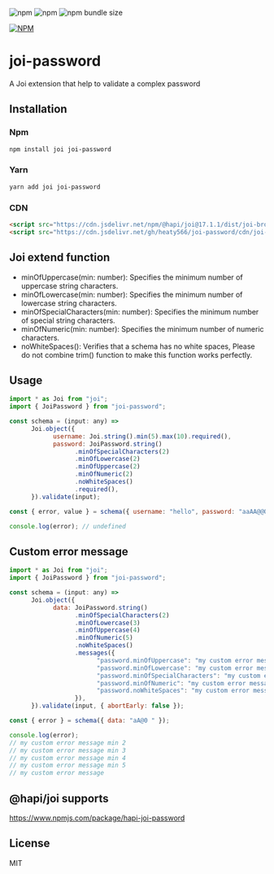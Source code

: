 ![npm](https://img.shields.io/npm/v/joi-password)
![npm](https://img.shields.io/npm/dw/joi-password)
![npm bundle size](https://img.shields.io/bundlephobia/min/joi-password)

[![NPM](https://nodei.co/npm/joi-password.png)](https://nodei.co/npm/joi-password/)

# joi-password

A Joi extension that help to validate a complex password

## Installation

### Npm

```sh
npm install joi joi-password
```

### Yarn

```sh
yarn add joi joi-password
```

### CDN

```html
<script src="https://cdn.jsdelivr.net/npm/@hapi/joi@17.1.1/dist/joi-browser.min.js"></script>
<script src="https://cdn.jsdelivr.net/gh/heaty566/joi-password/cdn/joi-password.min.js"></script>
```

## Joi extend function

- minOfUppercase(min: number): Specifies the minimum number of uppercase string characters.
- minOfLowercase(min: number): Specifies the minimum number of lowercase string characters.
- minOfSpecialCharacters(min: number): Specifies the minimum number of special string characters.
- minOfNumeric(min: number): Specifies the minimum number of numeric characters.
- noWhiteSpaces(): Verifies that a schema has no white spaces, Please do not combine trim() function to make this function works perfectly.

## Usage

```javascript
import * as Joi from "joi";
import { JoiPassword } from "joi-password";

const schema = (input: any) =>
      Joi.object({
            username: Joi.string().min(5).max(10).required(),
            password: JoiPassword.string()
                  .minOfSpecialCharacters(2)
                  .minOfLowercase(2)
                  .minOfUppercase(2)
                  .minOfNumeric(2)
                  .noWhiteSpaces()
                  .required(),
      }).validate(input);

const { error, value } = schema({ username: "hello", password: "aaAA@@00" });

console.log(error); // undefined
```

## Custom error message

```javascript
import * as Joi from "joi";
import { JoiPassword } from "joi-password";

const schema = (input: any) =>
      Joi.object({
            data: JoiPassword.string()
                  .minOfSpecialCharacters(2)
                  .minOfLowercase(3)
                  .minOfUppercase(4)
                  .minOfNumeric(5)
                  .noWhiteSpaces()
                  .messages({
                        "password.minOfUppercase": "my custom error message min {#min}",
                        "password.minOfLowercase": "my custom error message min {#min}",
                        "password.minOfSpecialCharacters": "my custom error message min {#min}",
                        "password.minOfNumeric": "my custom error message min {#min}",
                        "password.noWhiteSpaces": "my custom error message",
                  }),
      }).validate(input, { abortEarly: false });

const { error } = schema({ data: "aA@0 " });

console.log(error);
// my custom error message min 2
// my custom error message min 3
// my custom error message min 4
// my custom error message min 5
// my custom error message
```

## @hapi/joi supports

https://www.npmjs.com/package/hapi-joi-password

## License

MIT
